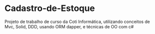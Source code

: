 # Cadastro-de-Estoque
Projeto de trabalho de curso da Coti Informática, utilizando conceitos de Mvc, Solid, DDD, usando ORM dapper, e técnicas de OO com c#

